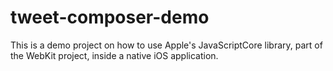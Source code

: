 tweet-composer-demo
===================

This is a demo project on how to use Apple's JavaScriptCore library, part of the WebKit project, inside a native iOS application.
